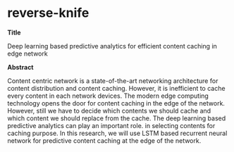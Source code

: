 # reverse-knife
**Title**

Deep learning based predictive analytics for efficient content caching in edge network

**Abstract**

Content centric network is a state-of-the-art networking architecture for content distribution and content caching. However, it is inefficient to cache every content in each network devices. The modern edge computing technology opens the door for content caching in the edge of the network. However, still we have to decide which contents we should cache and which content we should replace from the cache. The deep learning based predictive analytics can play an important role. in selecting contents for caching purpose. In this research, we will use LSTM based recurrent neural network for predictive content caching at the edge of the network.
